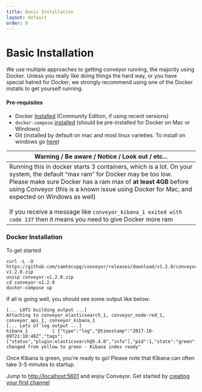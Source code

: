 ```yaml
---
title: Basic Installation
layout: default
order: 0
---
```


# Basic Installation

We use multiple approaches to getting conveyor running, the majority using Docker. Unless you really like doing things the hard way, or you have special hatred for Docker, we strongly recommend using one of the Docker installs to get yourself running.

#### Pre-requisites

* Docker [Installed](https://docs.docker.com/engine/installation/) (Community Edition, if using recent versions)
* `docker-compose` [installed](https://docs.docker.com/compose/install/) (should be pre-installed for Docker on Mac or Windows)
* Git (installed by default on mac and most linux varieties. To install on windows go [here](https://git-for-windows.github.io))

| Warning  /  Be aware  /  Notice  /  Look out  / etc... |
|--------------------------------------------------------|
| Running this in docker starts 3 containers, which is a lot. On your system, the default “max ram” for Docker may be too low. Please make sure Docker has a ram max of **at least 4GB** before using Conveyor (this is a known issue using Docker for Mac, and expected on Windows as well) <br> <br> If you receive a message like `conveyor_kibana_1 exited with code 137` then it means you need to give Docker more ram|

### Docker Installation
To get started


```
curl -L -O https://github.com/samtecspg/conveyor/releases/download/v1.2.0/conveyor-v1.2.0.zip
unzip conveyor-v1.2.0.zip
cd conveyor-v1.2.0
docker-compose up
```

If all is going well, you should see some output like below:

```
[... LOTS building output ...]
Attaching to conveyor_elasticsearch_1, conveyor_node-red_1, conveyor_api_1, conveyor_kibana_1
[... Lots of log output ...]
kibana_1         | {"type":"log","@timestamp":"2017-10-09T21:10:48Z","tags":["status","plugin:elasticsearch@5.4.0","info"],"pid":1,"state":"green","message":"Status changed from yellow to green - Kibana index ready"
```

Once Kibana is green, you're ready to go! Please note that Kibana can often take 3-5 minutes to startup.

Jump to [http://localhost:5601](http://localhost:5601/app/conveyor#/sources) and enjoy Conveyor. Get started by [creating your first channel](./channel-creation.html)
